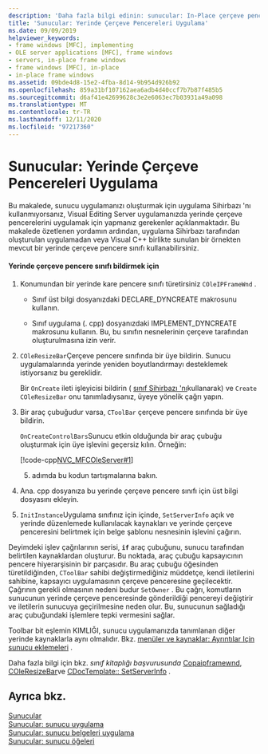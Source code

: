 ```yaml
---
description: 'Daha fazla bilgi edinin: sunucular: In-Place çerçeve pencereleri uygulama'
title: 'Sunucular: Yerinde Çerçeve Pencereleri Uygulama'
ms.date: 09/09/2019
helpviewer_keywords:
- frame windows [MFC], implementing
- OLE server applications [MFC], frame windows
- servers, in-place frame windows
- frame windows [MFC], in-place
- in-place frame windows
ms.assetid: 09bde4d8-15e2-4fba-8d14-9b954d926b92
ms.openlocfilehash: 859a31bf107162aea6adb4d40ccf7b7b87f485b5
ms.sourcegitcommit: d6af41e42699628c3e2e6063ec7b03931a49a098
ms.translationtype: MT
ms.contentlocale: tr-TR
ms.lasthandoff: 12/11/2020
ms.locfileid: "97217360"
---
```

# <a name="servers-implementing-in-place-frame-windows"></a>Sunucular: Yerinde Çerçeve Pencereleri Uygulama

Bu makalede, sunucu uygulamanızı oluşturmak için uygulama Sihirbazı 'nı kullanmıyorsanız, Visual Editing Server uygulamanızda yerinde çerçeve pencerelerini uygulamak için yapmanız gerekenler açıklanmaktadır. Bu makalede özetlenen yordamın ardından, uygulama Sihirbazı tarafından oluşturulan uygulamadan veya Visual C++ birlikte sunulan bir örnekten mevcut bir yerinde çerçeve pencere sınıfı kullanabilirsiniz.

#### <a name="to-declare-an-in-place-frame-window-class"></a>Yerinde çerçeve pencere sınıfı bildirmek için

1. Konumundan bir yerinde kare pencere sınıfı türetirsiniz `COleIPFrameWnd` .

   - Sınıf üst bilgi dosyanızdaki DECLARE_DYNCREATE makrosunu kullanın.

   - Sınıf uygulama (. cpp) dosyanızdaki IMPLEMENT_DYNCREATE makrosunu kullanın. Bu, bu sınıfın nesnelerinin çerçeve tarafından oluşturulmasına izin verir.

1. `COleResizeBar`Çerçeve pencere sınıfında bir üye bildirin. Sunucu uygulamalarında yerinde yeniden boyutlandırmayı desteklemek istiyorsanız bu gereklidir.

   Bir `OnCreate` ileti işleyicisi bildirin ( [sınıf Sihirbazı 'nı](reference/mfc-class-wizard.md)kullanarak) ve `Create` `COleResizeBar` onu tanımladıysanız, üyeye yönelik çağrı yapın.

1. Bir araç çubuğudur varsa, `CToolBar` çerçeve pencere sınıfında bir üye bildirin.

   `OnCreateControlBars`Sunucu etkin olduğunda bir araç çubuğu oluşturmak için üye işlevini geçersiz kılın. Örneğin:

   [!code-cpp[NVC_MFCOleServer#1](../mfc/codesnippet/cpp/servers-implementing-in-place-frame-windows_1.cpp)]

   5. adımda bu kodun tartışmalarına bakın.

1. Ana. cpp dosyanıza bu yerinde çerçeve pencere sınıfı için üst bilgi dosyasını ekleyin.

1. `InitInstance`Uygulama sınıfınız için içinde, `SetServerInfo` açık ve yerinde düzenlemede kullanılacak kaynakları ve yerinde çerçeve penceresini belirtmek için belge şablonu nesnesinin işlevini çağırın.

Deyimdeki işlev çağrılarının serisi, **`if`** araç çubuğunu, sunucu tarafından belirtilen kaynaklardan oluşturur. Bu noktada, araç çubuğu kapsayıcının pencere hiyerarşisinin bir parçasıdır. Bu araç çubuğu öğesinden türetildiğinden, `CToolBar` sahibi değiştirmediğiniz müddetçe, kendi iletilerini sahibine, kapsayıcı uygulamasının çerçeve penceresine geçilecektir. Çağrının gerekli olmasının nedeni budur `SetOwner` . Bu çağrı, komutların sunucunun yerinde çerçeve penceresinde gönderildiği pencereyi değiştirir ve iletilerin sunucuya geçirilmesine neden olur. Bu, sunucunun sağladığı araç çubuğundaki işlemlere tepki vermesini sağlar.

Toolbar bit eşlemin KIMLIĞI, sunucu uygulamanızda tanımlanan diğer yerinde kaynaklarla aynı olmalıdır. Bkz. [menüler ve kaynaklar: Ayrıntılar Için sunucu eklemeleri](../mfc/menus-and-resources-server-additions.md) .

Daha fazla bilgi için bkz. *sınıf kitaplığı başvurusunda* [Copaipframewnd](../mfc/reference/coleipframewnd-class.md), [COleResizeBar](../mfc/reference/coleresizebar-class.md)ve [CDocTemplate:: SetServerInfo](../mfc/reference/cdoctemplate-class.md#setserverinfo) .

## <a name="see-also"></a>Ayrıca bkz.

[Sunucular](../mfc/servers.md)<br/>
[Sunucular: sunucu uygulama](../mfc/servers-implementing-a-server.md)<br/>
[Sunucular: sunucu belgeleri uygulama](../mfc/servers-implementing-server-documents.md)<br/>
[Sunucular: sunucu öğeleri](../mfc/servers-server-items.md)
